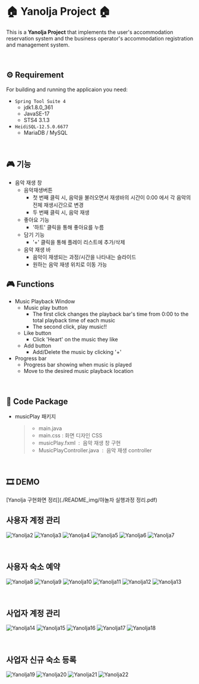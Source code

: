 # 🏠 Yanolja Project 🏠
This is a **Yanolja Project** 
that implements the user's accommodation reservation system and the business operator's accommodation registration and management system.

<br/>

## ⚙ Requirement
For building and running the applicaion you need:
* `Spring Tool Suite 4`
  * jdk1.8.0_361
  * JavaSE-17
  * STS4 3.1.3
* `HeidiSQL-12.5.0.6677`
  * MariaDB / MySQL

<br/>

## 🎮 기능
* 음악 재생 창
	* 음악재생버튼
		* 첫 번째 클릭 시, 음악을 불러오면서 재생바의 시간이 0:00 에서 각 음악의 전체 재생시간으로 변경
		* 두 번째 클릭 시, 음악 재생 
	* 좋아요 기능
		* '하트' 클릭을 통해 좋아요를 누름
	* 담기 기능
		* '+' 클릭을 통해 플레이 리스트에 추가/삭제
	* 음악 재생 바
		* 음악이 재생되는 과정/시간을 나타내는 슬라이드
		* 원하는 음악 재생 위치로 이동 가능


## 🎮 Functions
* Music Playback Window
	* Music play button
		* The first click changes the playback bar's time from 0:00 to the total playback time of each music
		* The second click, play music!!
	* Like button
		* Click 'Heart' on the music they like
	* Add button
		* Add/Delete the music by clicking '+'
* Progress bar
	* Progress bar showing when music is played
	* Move to the desired music playback location

<br/>

## 📁 Code Package
* musicPlay 패키지
  > * main.java 
  > * main.css  :  화면 디자인 CSS
	> * musicPlay.fxml  :  음악 재생 창 구현
	> * MusicPlayController.java  :  음악 재생 controller

<br/>

## 🎞 DEMO
[Yanolja 구현화면 정리](./README_img/야놀자 실행과정 정리.pdf)

## 사용자 계정 관리
![Yanolja2](./README_img/슬라이드2.png)
![Yanolja3](./README_img/슬라이드3.png)
![Yanolja4](./README_img/슬라이드4.png)
![Yanolja5](./README_img/슬라이드5.png)
![Yanolja6](./README_img/슬라이드6.png)
![Yanolja7](./README_img/슬라이드7.png)

<br/>


## 사용자 숙소 예약
![Yanolja8](./README_img/슬라이드8.png)
![Yanolja9](./README_img/슬라이드9.png)
![Yanolja10](./README_img/슬라이드10.png)
![Yanolja11](./README_img/슬라이드11.png)
![Yanolja12](./README_img/슬라이드12.png)
![Yanolja13](./README_img/슬라이드13.png)

<br/>


## 사업자 계정 관리
![Yanolja14](./README_img/슬라이드14.png)
![Yanolja15](./README_img/슬라이드15.png)
![Yanolja16](./README_img/슬라이드16.png)
![Yanolja17](./README_img/슬라이드17.png)
![Yanolja18](./README_img/슬라이드18.png)

<br/>


## 사업자 신규 숙소 등록
![Yanolja19](./README_img/슬라이드19.png)
![Yanolja20](./README_img/슬라이드20.png)
![Yanolja21](./README_img/슬라이드21.png)
![Yanolja22](./README_img/슬라이드22.png)

